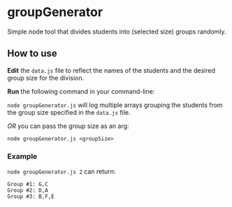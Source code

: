 # groupGenerator

Simple node tool that divides students into (selected size) groups randomly.

## How to use

**Edit** the `data.js` file to reflect the names of the students and the desired group size for the division.

**Run** the following command in your command-line:

`node groupGenerator.js` will log multiple arrays grouping the students from the group size specified in the `data.js` file.

_OR_ you can pass the group size as an arg:

`node groupGenerator.js <groupSize>`

### Example

`node groupGenerator.js 2` can return:

```
Group #1: G,C
Group #2: D,A
Group #3: B,F,E
```
